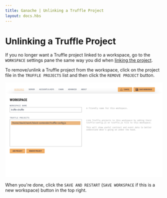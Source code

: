 ```yaml
---
title: Ganache | Unlinking a Truffle Project
layout: docs.hbs
---
```

# Unlinking a Truffle Project

If you no longer want a Truffle project linked to a workspace, go to the `WORKSPACE` settings pane the same way you did when [linking the project](/docs/ganache/truffle-projects/linking-a-truffle-project).

To remove/unlink a Truffle project from the workspace, click on the project file in the `TRUFFLE PROJECTS` list and then click the `REMOVE PROJECT` button.

![Project Selected](/img/docs/ganache/v2-shared-seese/project-selected.png)

When you're done, click the `SAVE AND RESTART` (`SAVE WORKSPACE` if this is a new workspace) button in the top right.